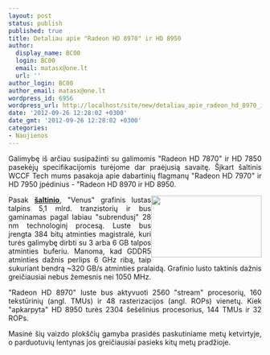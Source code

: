 ```yaml
---
layout: post
status: publish
published: true
title: Detaliau apie "Radeon HD 8970" ir HD 8950
author:
  display_name: BC00
  login: BC00
  email: matasx@one.lt
  url: ''
author_login: BC00
author_email: matasx@one.lt
wordpress_id: 6956
wordpress_url: http://localhost/site/new/detaliau_apie_radeon_hd_8970_ir_hd_8950/
date: '2012-09-26 12:28:02 +0300'
date_gmt: '2012-09-26 12:28:02 +0300'
categories:
- Naujienos
---
```

<p style="text-align: justify;">
	Galimybę i&scaron; arčiau susipažinti su galimomis &quot;Radeon HD 7870&quot; ir HD 7850 pasekėjų specifikacijomis turėjome dar praėjusią savaitę. &Scaron;įkart &scaron;altinis WCCF Tech mums pasakoja apie dabartinių flagmanų &quot;Radeon HD 7970&quot; ir HD 7950 įpėdinius - &quot;Radeon HD 8970 ir HD 8950.</p>
<p style="text-align: justify;">
	<img alt="" src="http://technews.lt/userfiles/amdradeon.jpg" style="width: 220px; height: 123px; float: right;" />Pasak <a href="http://wccftech.com/amd-radeon-hd-8970-venus-xtx-hd-8950-venus-xtpro-sea-islands-gpu-specifications-leaked/"><strong>&scaron;altinio</strong></a>, &quot;Venus&quot; grafinis lustas talpins 5,1 mlrd. tranzistorių ir bus gaminamas pagal labiau &quot;subrendusį&quot; 28 nm technologinį procesą. Luste bus įrengta 384 bitų atminties magistralė, kuri turės galimybę dirbti su 3 arba 6 GB talpos atminties buferiu. Manoma, kad GDDR5 atminties dažnis perlips 6 GHz ribą, taip sukuriant bendrą ~320 GB/s atminties pralaidą. Grafinio lusto taktinis dažnis greičiausiai nebus žemesnis nei 1050 MHz.</p>
<p style="text-align: justify;">
	&quot;Radeon HD 8970&quot; luste bus aktyvuoti 2560 &quot;stream&quot; procesorių, 160 tekstūrinių (angl. TMUs) ir 48 rasterizacijos (angl. ROPs) vienetų. Kiek &quot;apkarpyta&quot; HD 8950 turės 2304 &scaron;e&scaron;ėlinius procesorius, 144 TMUs ir 32 ROPs.</p>
<p style="text-align: justify;">
	Masinė &scaron;ių vaizdo plok&scaron;čių gamyba prasidės paskutiniame metų ketvirtyje, o parduotuvių lentynas jos greičiausiai pasieks kitų metų pradžioje.</p>
